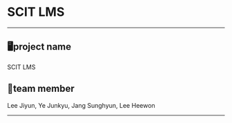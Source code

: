 # SCIT LMS
***
## 🖥️project name
SCIT LMS

## 👥team member
Lee Jiyun, Ye Junkyu, Jang Sunghyun, Lee Heewon

***
